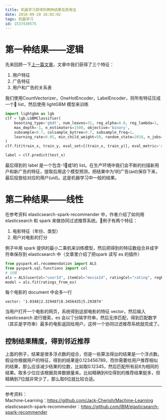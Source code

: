 ```yaml
---
title: 机器学习获得的两种结果及其用法
date: 2018-09-20 16:02:02
tags: 机器学习
id: 1537430575
---
```

# 第一种结果——逻辑
先来回顾一下[上一篇文章](/posts/1537256287)，文章中我们获得了三个特征：
1. 用户特征
2. 广告特征
3. 用户和广告的关系表

我们使用CountVectorizer，OneHotEncoder，LabelEncoder，将所有特征压成一个 list，然后使用 lightGBM 模型来训练
```python
import lightgbm as lgb
clf = lgb.LGBMClassifier(
    boosting_type='gbdt', num_leaves=31, reg_alpha=0.0, reg_lambda=1,
    max_depth=-1, n_estimators=1500, objective='binary',
    subsample=0.7, colsample_bytree=0.7, subsample_freq=1,
    learning_rate=0.05, min_child_weight=50, random_state=2018, n_jobs=-1
)
clf.fit(train_x, train_y, eval_set=[(train_x, train_y)], eval_metric='auc',early_stopping_rounds=100)

label = clf.predict(test_x)
```
最后得到的 label 是一个包含-1或1的 list。在生产环境中我们会不断的扫描新用户和新广告的特征，提取后用这个模型预测，把结果中为1的广告(aid)保存下来，最后投放给对应的用户(uid)。这是机器学习中一般的结果。

# 第二种结果——线性
在参考资料 elasticsearch-spark-recommender 中，作者介绍了如何用 elasticsearch 和 spark 来做协同过滤推荐系统。例子有两个特征：
1. 电影特征（年份、类型）
2. 用户对电影的打分

例子中用 spark 提供的最小二乘机来训练模型，然后把得到的特征数组合并成字符串保存到 elasticsearch 中（文章里介绍了把spark 读写 es 的插件）

```python
from pyspark.ml.recommendation import ALS
from pyspark.sql.functions import col
# 训练
als = ALS(userCol="userId", itemCol="movieId", ratingCol="rating", regParam=0.01, rank=20, seed=12)
model = als.fit(ratings_from_es)
```

每个电影的 document 中会多一行
```
vector: '1.0348|2.329487|8.3456435|5.293874'
```
当用户打开一个电影的网页，系统得到这部电影的特征 vector，然后输入 elasticsearch 进行搜索，es 会以'|'分隔字符串，然后无序匹配，得到匹配数字（其实是字符串）最多的电影返回给用户。这样一个协同过滤推荐系统就完成了。

## 控制结果精度，得到邻近推荐
上面的例子，结果是很多浮点数的组合，但是一些算法得出的结果是一个浮点数。假设你根据用户的特征，得到的结果是0.123456789，而你需要给用户推荐相似的结果，那么应该减少结果的位数，比如取0.12345，然后匹配所有前6为相同的结果。取多少位应该根据具体数据量来。比如精确到6位得到的推荐结果挺多，但精确到7位就非常少了，那么取6位就比较合适。

----------------------------------
参考资料：  
Machine-Learning：https://github.com/Jack-Cherish/Machine-Learning  
elasticsearch-spark-recommender：https://github.com/IBM/elasticsearch-spark-recommender